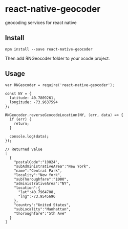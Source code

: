 # react-native-geocoder
geocoding services for react native

## Install
```
npm install --save react-native-geocoder
```

Then add RNGeocoder folder to your xcode project.

## Usage
```
var RNGeocoder = require('react-native-geocoder');

const NY = {
  latitude: 40.7809261,
  longitude: -73.9637594
};

RNGeocoder.reverseGeocodeLocation(NY, (err, data) => {
  if (err) {
    return;
  }
  
  console.log(data);
});

// Returned value
[  
  {  
    "postalCode":"10024",
    "subAdministrativeArea":"New York",
    "name":"Central Park",
    "locality":"New York",
    "subThoroughfare":"1000",
    "administrativeArea":"NY",
    "location":{  
      "lat":40.7964708,
      "lng":-73.9545696
    },
    "country":"United States",
    "subLocality":"Manhattan",
    "thoroughfare":"5th Ave"
  }
]
```
